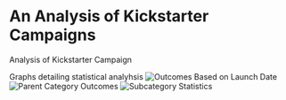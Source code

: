# An Analysis of Kickstarter Campaigns
Analysis of Kickstarter Campaign

Graphs detailing statistical analyhsis
![Outcomes Based on Launch Date](https://user-images.githubusercontent.com/65190360/133694398-365e73b1-5b0a-4754-b327-64f7527fd37c.png)
![Parent Category Outcomes](https://user-images.githubusercontent.com/65190360/133694403-bbdf9d88-dfc3-415e-8746-65d61fc580ba.png)
![Subcategory Statistics](https://user-images.githubusercontent.com/65190360/133694406-c9f8d7bc-2928-40d8-87a6-a2609109f972.png)
